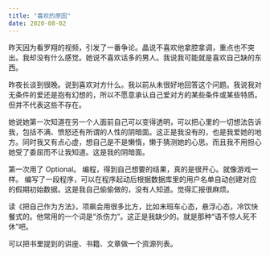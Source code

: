 ```yaml
---
title: "喜欢的原因"
date: 2020-08-02
---
```

昨天因为看罗翔的视频，引发了一番争论。晶说不喜欢他拿腔拿调，重点也不突出。我却没有什么感觉。她说不喜欢话多的男人。我说我可能就是喜欢自己缺的东西。

昨夜长谈到很晚。说到喜欢对方什么。我以前从未很好地回答这个问题。我说我对无条件的爱还是抱有幻想的，所以不愿意承认自己爱对方的某些条件或某些特质。但并不代表这些不存在。

她说她第一次知道在另一个人面前自己可以变得透明，可以把心里的一切想法告诉我，包括不满、愤怒还有所谓的人性的阴暗面。这正是我没有的，也是我爱她的地方。同时我又有点心虚，想自己是不是懒惰，懒于猜测她的心思。而且我不用担心她受了委屈而不让我知道。这是我的阴暗面。

第一次用了 Optional<T>。
编程，得到自己想要的结果，真的是很开心。就像游戏一样。
编写了一段程序，可以在程序起动后根据数据库里的用户名单自动创建对应的假期初始数据。这是我自己偷偷做的，没有人知道。觉得汇报很麻烦。

读《把自己作为方法》，项飙会用很多比方，比如末班车心态，悬浮心态，冷饮快餐式的。他常用的一个词是“杀伤力”。这正是我缺少的。就是那种“语不惊人死不休”吧。

可以把书里提到的讲座、书籍、文章做一个资源列表。

